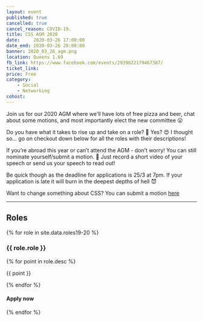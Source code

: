 ```yaml
---
layout: event
published: true
cancelled: true
cancel_reason: COVID-19.
title: CSS AGM 2020
date:     2020-03-26 17:00:00
date_end: 2020-03-26 20:00:00
banner: 2020_03_26_agm.png
location: Queens 1.69
fb_link: https://www.facebook.com/events/2939022179467387/
ticket_link:
price: Free
category:
    - Social
    - Networking
cohost:
---
```


Join us for our 2020 AGM where we'll have lots of free pizza and beer, chat about some motions, and most importantly elect the new committee 😮

Do you have what it takes to rise up and take on a role? 🤔
Yes? 😍 I thought so... go on checkout down below for all the roles with their descriptions!

If you’re abroad this year or can’t attend the AGM - don’t worry! You can still nominate yourself/submit a motion. 🎉
Just record a short video of your speech or send us your speech to read out!

Be quick though as the deadline for applications is 25/3 at 7pm. If your application is late it will burn in the deepest depths of hell 😈

Want to change something about CSS?
You can submit a motion [here](https://forms.gle/S716hKQN7tJprfhv6)

---
## Roles
<div class="card-grid">
    {% for role in site.data.roles19-20 %}
        <div class="card-grid__card">
            <h3>{{ role.role }}</h3>
            {% for point in role.desc %}
                <div class="card-grid__card__row">
                    <i class="fas fa-check"></i>
                    <p>{{ point }}</p>
                </div>
            {% endfor %}
            <div class="card-grid__card__footer">
                <h4>Apply now</h4>
                <a aria-label="Apply button" href="https://forms.gle/C2yz3zTEQQTiULEx6" class="card-grid__card__footer__next-btn">
                    <i class="fas fa-chevron-right"></i>
                </a>
            </div>
        </div>
    {% endfor %}
</div>
